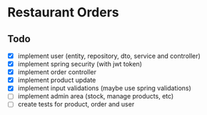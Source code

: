 # Restaurant Orders

## Todo
- [x] implement user (entity, repository, dto, service and controller)
- [x] implement spring security (with jwt token)
- [x] implement order controller
- [x] implement product update
- [x] implement input validations (maybe use spring validations)
- [ ] implement admin area (stock, manage products, etc)
- [ ] create tests for product, order and user
